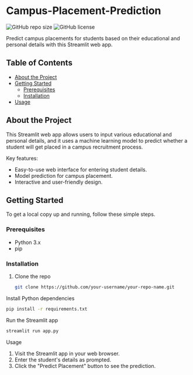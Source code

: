 # Campus-Placement-Prediction

![GitHub repo size](https://img.shields.io/github/repo-size/MonicaRohit/Campus-Placement-Prediction)
![GitHub license](https://img.shields.io/github/license/MonicaRohit/Campus-Placement-Prediction)

Predict campus placements for students based on their educational and personal details with this Streamlit web app.

## Table of Contents

- [About the Project](#about-the-project)
- [Getting Started](#getting-started)
  - [Prerequisites](#prerequisites)
  - [Installation](#installation)
- [Usage](#usage)
  
## About the Project

This Streamlit web app allows users to input various educational and personal details, and it uses a  machine learning model to predict whether a student will get placed in a campus recruitment process.

Key features:

- Easy-to-use web interface for entering student details.
- Model prediction for campus placement.
- Interactive and user-friendly design.

## Getting Started

To get a local copy up and running, follow these simple steps.

### Prerequisites

- Python 3.x
- pip

### Installation

1. Clone the repo
   ```sh
   git clone https://github.com/your-username/your-repo-name.git
   ```

Install Python dependencies
```bash
pip install -r requirements.txt
```

Run the Streamlit app
```bash
streamlit run app.py
```

Usage
1. Visit the Streamlit app in your web browser.
2. Enter the student's details as prompted.
3. Click the "Predict Placement" button to see the prediction.
